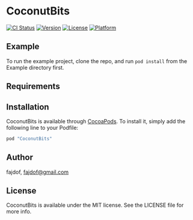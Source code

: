 # CoconutBits

[![CI Status](http://img.shields.io/travis/fajdof/CoconutBits.svg?style=flat)](https://travis-ci.org/fajdof/CoconutBits)
[![Version](https://img.shields.io/cocoapods/v/CoconutBits.svg?style=flat)](http://cocoapods.org/pods/CoconutBits)
[![License](https://img.shields.io/cocoapods/l/CoconutBits.svg?style=flat)](http://cocoapods.org/pods/CoconutBits)
[![Platform](https://img.shields.io/cocoapods/p/CoconutBits.svg?style=flat)](http://cocoapods.org/pods/CoconutBits)

## Example

To run the example project, clone the repo, and run `pod install` from the Example directory first.

## Requirements

## Installation

CoconutBits is available through [CocoaPods](http://cocoapods.org). To install
it, simply add the following line to your Podfile:

```ruby
pod "CoconutBits"
```

## Author

fajdof, fajdof@gmail.com

## License

CoconutBits is available under the MIT license. See the LICENSE file for more info.
